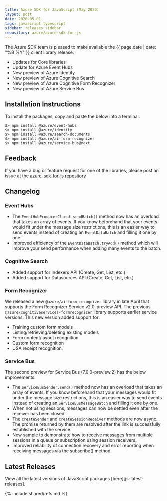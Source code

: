 ```yaml
---
title: Azure SDK for JavaScript (May 2020)
layout: post
date: 2020-05-01
tags: javascript typescript
sidebar: releases_sidebar
repository: azure/azure-sdk-for-js
---
```


The Azure SDK team is pleased to make available the {{ page.date | date: "%B %Y" }} client library release.

- Updates for Core libraries
- Update for Azure Event Hubs
- New preview of Azure Identity
- New preview of Azure Cognitive Search
- New preview of Azure Cognitive Form Recognizer
- New preview of Azure Service Bus

## Installation Instructions
To install the packages, copy and paste the below into a terminal.

    $> npm install @azure/event-hubs
    $> npm install @azure/identity
    $> npm install @azure/search-documents
    $> npm install @azure/ai-form-recognizer
    $> npm install @azure/service-bus@next

## Feedback
If you have a bug or feature request for one of the libraries, please post an issue at the [azure-sdk-for-js repository](https://github.com/azure/azure-sdk-for-js/issues)

## Changelog

### Event Hubs

- The `EventHubProducerClient.sendBatch()` method now has an overload that takes an array of events.
If you know beforehand that your events would fit under the message size restrictions, this is an easier way to send events instead of creating an `EventDataBatch` and filling it one by one.
- Improved efficiency of the `EventDataBatch.tryAdd()` method which will improve your send performance when adding many events to the batch.

### Cognitive Search

- Added support for Indexers API (Create, Get, List, etc.)
- Added support for Datasources API.(Create, Get, List, etc.)

### Form Recognizer

We released a new `@azure/ai-form-recognizer` library in late April that supports the Form Recognizer Service v2.0-preview API. The previous `@azure/cognitiveservices-formrecognizer` library supports earlier service versions. This new version added support for:
- Training custom form models
- Listing/retrieving/deleting existing models
- Form content/layout recognition
- Custom form recognition
- USA receipt recognition.

### Service Bus

The second preview for Service Bus (7.0.0-preview.2) has the below improvements:

- The `ServiceBusSender.send()` method now has an overload that takes an array of events.
If you know beforehand that your messages would fit under the message size restrictions, this is an easier way to send events instead of creating an `ServiceBusMessageBatch` and filling it one by one.
- When not using sessions, messages can now be settled even after the receiver has been closed.
- The `createSender` and `createSessionReceiver` methods are now async. The promise returned by them are resolved after the link is successfully established with the service.
- New sample to demonstrate how to receive messages from multiple sessions in a queue or subscription using session receivers.
- Improved reliability of connection recovery and error reporting when receiving messages via the subscribe() method.

## Latest Releases

View all the latest versions of JavaScript packages [here][js-latest-releases].

{% include shared/refs.md %}
